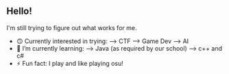 ## Hello!
I'm still trying to figure out what works for me.
- 🙃 Currently interested in trying:
  --> CTF
  --> Game Dev
  --> AI
- 🌱 I’m currently learning:
  --> Java (as required by our school)
  --> c++ and c#
- ⚡ Fun fact: I play and like playing osu!
<!--
**chicocaine/chicocaine** is a ✨ _special_ ✨ repository because its `README.md` (this file) appears on your GitHub profile.

Here are some ideas to get you started:

- 🔭 I’m currently working on ...
- 🌱 I’m currently learning ...
- 👯 I’m looking to collaborate on ...
- 🤔 I’m looking for help with ...
- 💬 Ask me about ...
- 📫 How to reach me: ...
- 😄 Pronouns: ...
- ⚡ Fun fact: ...
-->
